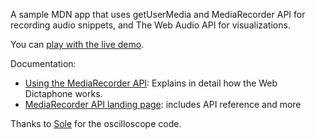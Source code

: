 A sample MDN app that uses getUserMedia and MediaRecorder API for recording audio snippets, and The Web Audio API for visualizations.

You can [play with the live demo](https://mdn.github.io/web-dictaphone/).

Documentation:

* [Using the MediaRecorder API](https://developer.mozilla.org/en-US/docs/Web/API/MediaRecorder_API/Using_the_MediaRecorder_API): Explains in detail how the Web Dictaphone works.
* [MediaRecorder API landing page](https://developer.mozilla.org/en-US/docs/Web/API/MediaRecorder_API): includes API reference and more

Thanks to [Sole](http://soledadpenades.com/) for the oscilloscope code.
